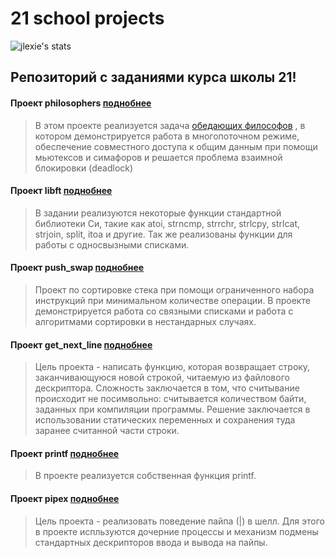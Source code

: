 # 21 school projects


![jlexie's stats](https://badge42.herokuapp.com/api/stats/jlexie)

## Репозиторий с заданиями курса школы 21!

#### Проект philosophers [поднобнее](philosophers)
> В этом проекте реализуется задача [обедающих философов](https://ru.wikipedia.org/wiki/%D0%97%D0%B0%D0%B4%D0%B0%D1%87%D0%B0_%D0%BE%D0%B1_%D0%BE%D0%B1%D0%B5%D0%B4%D0%B0%D1%8E%D1%89%D0%B8%D1%85_%D1%84%D0%B8%D0%BB%D0%BE%D1%81%D0%BE%D1%84%D0%B0%D1%85)
> , в котором демонстрируется работа в многопоточном режиме, обеспечение
> совместного доступа к общим данным при помощи мьютексов и симафоров и
> решается проблема взаимной блокировки (deadlock)
> 
#### Проект libft [поднобнее](libft)
> В задании реализуются некоторые функции стандартной библиотеки Си, такие как
> atoi, strncmp, strrchr, strlcpy, strlcat, strjoin, split, itoa и другие.
> Так же реализованы функции для работы с односвызными списками.

#### Проект push_swap  [поднобнее](push_swap)
> Проект по сортировке стека при помощи ограниченного набора инструкций при минимальном
> количестве операции. В проекте демонстрируется работа со связными списками и работа с
> алгоритмами сортировки в нестандарных случаях.

#### Проект get_next_line [поднобнее](gnl)
>   Цель проекта - написать функцию, которая возвращает строку, заканчивающуюся новой строкой, читаемую из файлового дескриптора.
> Сложность заключается в том, что считывание происходит не посимвольно: считывается количеством байти, заданных при компиляции программы.
> Решение заключается в использовании статических переменных и сохранения туда заранее считанной части строки.
>
#### Проект printf [поднобнее](printf)
> В проекте реализуется собственная функция printf.


#### Проект pipex [поднобнее](pipex)
> Цель проекта - реализовать поведение пайпа (|) в шелл. Для этого в проекте испльзуются
> дочерние процессы и механизм подмены стандартных дескрипторов ввода 
> и вывода на пайпы.